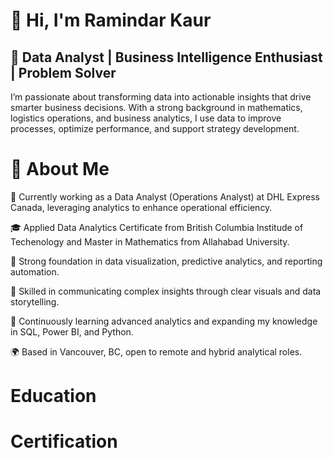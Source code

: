 # 👋 Hi, I'm Ramindar Kaur
##  🎯  Data Analyst | Business Intelligence Enthusiast | Problem Solver
 I’m passionate about transforming data into actionable insights that drive smarter business decisions. With a strong background in    mathematics, logistics operations, and business analytics, I use data to improve processes, optimize performance, and support strategy development.
# 🧩 About Me
  💼 Currently working as a Data Analyst (Operations Analyst) at DHL Express Canada, leveraging analytics to enhance operational efficiency.<br>
  
  🎓 Applied Data Analytics Certificate from British Columbia Institude of Techenology and Master in Mathematics from Allahabad University.     

  🧠 Strong foundation in data visualization, predictive analytics, and reporting automation.
  
  💬 Skilled in communicating complex insights through clear visuals and data storytelling.
  
  🌱 Continuously learning advanced analytics and expanding my knowledge in SQL, Power BI, and Python.
  
  🌍 Based in Vancouver, BC, open to remote and hybrid analytical roles.
# Education

# Certification 
